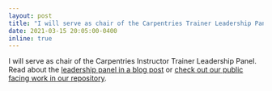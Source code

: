 ```yaml
---
layout: post
title: "I will serve as chair of the Carpentries Trainer Leadership Panel"
date: 2021-03-15 20:05:00-0400
inline: true
---
```


I will serve as chair of the Carpentries  Instructor Trainer Leadership Panel.  
Read about the [leadership panel in a blog post](https://carpentries.org/blog/2021/03/announcing-new-Trainers-leadership-members/) or [check out our public facing work in our repository](https://github.com/carpentries/trainers).
